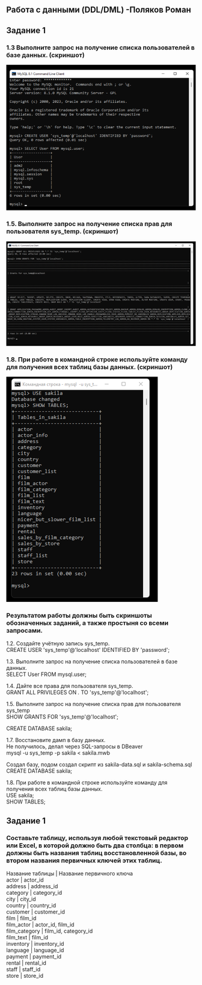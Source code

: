 ## Работа с данными (DDL/DML) -Поляков Роман
## Задание 1 
### 1.3 Выполните запрос на получение списка пользователей в базе данных. (скриншот)
![Ссылка 1](https://github.com/bag2000/netology-sql-ddl-dml/blob/main/1.3.png)
### 1.5. Выполните запрос на получение списка прав для пользователя sys_temp. (скриншот)
![Ссылка 2](https://github.com/bag2000/netology-sql-ddl-dml/blob/main/1.5.png)
### 1.8. При работе в командной строке используйте команду для получения всех таблиц базы данных. (скриншот)
![Ссылка 3](https://github.com/bag2000/netology-sql-ddl-dml/blob/main/1.8.png)
  
### Результатом работы должны быть скриншоты обозначенных заданий, а также простыня со всеми запросами.
1.2. Создайте учётную запись sys_temp.  
CREATE USER 'sys_temp'@'localhost' IDENTIFIED BY 'password';  
  
1.3. Выполните запрос на получение списка пользователей в базе данных.  
SELECT User FROM mysql.user;  
  
1.4. Дайте все права для пользователя sys_temp.  
GRANT ALL PRIVILEGES ON *.* TO 'sys_temp'@'localhost';  
  
1.5. Выполните запрос на получение списка прав для пользователя sys_temp  
SHOW GRANTS FOR 'sys_temp'@'localhost';  
  
CREATE DATABASE sakila;  
  
1.7. Восстановите дамп в базу данных.  
Не получилось, делал через SQL-запросы в DBeaver  
mysql -u sys_temp -p sakila < sakila.mwb  
  
Создал базу, подом создал скрипт из sakila-data.sql и sakila-schema.sql  
CREATE DATABASE sakila;  
  
1.8. При работе в командной строке используйте команду для получения всех таблиц базы данных.  
USE sakila;  
SHOW TABLES;  
## Задание 1 
### Составьте таблицу, используя любой текстовый редактор или Excel, в которой должно быть два столбца: в первом должны быть названия таблиц восстановленной базы, во втором названия первичных ключей этих таблиц.
Название таблицы | Название первичного ключа  
actor		 	       | actor_id  
address          | address_id  
category	 	     | category_id  
city		 	       | city_id  
country          | country_id  
customer	 	     | customer_id  
film		      	 | film_id  
film_actor	  	 | actor_id, film_id  
film_category	   | film_id, category_id  
film_text	    	 | film_id  
inventory	 	     | inventory_id  
language	     	 | language_id  
payment		 	     | payment_id  
rental		     	 | rental_id  
staff		 	       | staff_id  
store		 	       | store_id  
